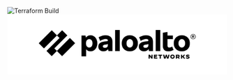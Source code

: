 ![Terraform Build](https://github.com/wwce/secops_ctf/workflows/Terraform%20Build/badge.svg)
![PAN Logo](docs/images/panw-logo-bw.png)
